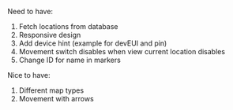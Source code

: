 Need to have:
1. Fetch locations from database
2. Responsive design
3. Add device hint (example for devEUI and pin)
4. Movement switch disables when view current location disables
5. Change ID for name in markers

Nice to have:
1. Different map types
2. Movement with arrows